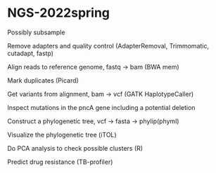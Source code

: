 # NGS-2022spring

Possibly subsample

Remove adapters and quality control (AdapterRemoval, Trimmomatic, cutadapt, fastp)

Align reads to reference genome, fastq → bam (BWA mem)

Mark duplicates (Picard)

Get variants from alignment, bam → vcf (GATK HaplotypeCaller)

Inspect mutations in the pncA gene including a potential deletion

Construct a phylogenetic tree, vcf → fasta → phylip(phyml)

Visualize the phylogenetic tree (iTOL)

Do PCA analysis to check possible clusters (R)

Predict drug resistance (TB-profiler)
